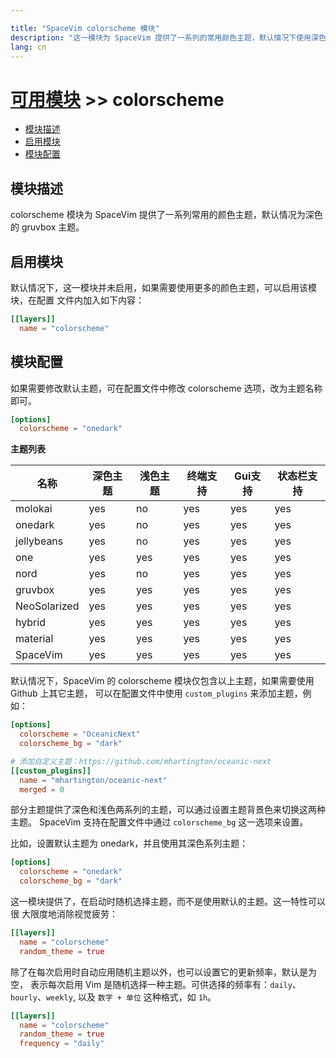 ```yaml
---

title: "SpaceVim colorscheme 模块"
description: "这一模块为 SpaceVim 提供了一系列的常用颜色主题，默认情况下使用深色 gruvbox 作为默认主题。该模块提供了快速切换主题、随机主题等特性。"
lang: cn
---
```


# [可用模块](../) >> colorscheme

<!-- vim-markdown-toc GFM -->

- [模块描述](#模块描述)
- [启用模块](#启用模块)
- [模块配置](#模块配置)

<!-- vim-markdown-toc -->

## 模块描述

colorscheme 模块为 SpaceVim 提供了一系列常用的颜色主题，默认情况为深色的 gruvbox 主题。

## 启用模块

默认情况下，这一模块并未启用，如果需要使用更多的颜色主题，可以启用该模块，在配置
文件内加入如下内容：

```toml
[[layers]]
  name = "colorscheme"
```

## 模块配置

如果需要修改默认主题，可在配置文件中修改 colorscheme 选项，改为主题名称即可。

```toml
[options]
  colorscheme = "onedark"
```

**主题列表**

| 名称         | 深色主题 | 浅色主题 | 终端支持 | Gui支持 | 状态栏支持 |
| ------------ | -------- | -------- | -------- | ------- | ---------- |
| molokai      | yes      | no       | yes      | yes     | yes        |
| onedark      | yes      | no       | yes      | yes     | yes        |
| jellybeans   | yes      | no       | yes      | yes     | yes        |
| one          | yes      | yes      | yes      | yes     | yes        |
| nord         | yes      | no       | yes      | yes     | yes        |
| gruvbox      | yes      | yes      | yes      | yes     | yes        |
| NeoSolarized | yes      | yes      | yes      | yes     | yes        |
| hybrid       | yes      | yes      | yes      | yes     | yes        |
| material     | yes      | yes      | yes      | yes     | yes        |
| SpaceVim     | yes      | yes      | yes      | yes     | yes        |

默认情况下，SpaceVim 的 colorscheme 模块仅包含以上主题，如果需要使用 Github 上其它主题，
可以在配置文件中使用 `custom_plugins` 来添加主题，例如：

```toml
[options]
  colorscheme = "OceanicNext"
  colorscheme_bg = "dark"

# 添加自定义主题：https://github.com/mhartington/oceanic-next
[[custom_plugins]]
  name = "mhartington/oceanic-next"
  merged = 0
```


部分主题提供了深色和浅色两系列的主题，可以通过设置主题背景色来切换这两种主题。
SpaceVim 支持在配置文件中通过 `colorscheme_bg` 这一选项来设置。

比如，设置默认主题为 onedark，并且使用其深色系列主题：

```toml
[options]
  colorscheme = "onedark"
  colorscheme_bg = "dark"
```

这一模块提供了，在启动时随机选择主题，而不是使用默认的主题。这一特性可以很
大限度地消除视觉疲劳：

```toml
[[layers]]
  name = "colorscheme"
  random_theme = true
```

除了在每次启用时自动应用随机主题以外，也可以设置它的更新频率，默认是为空，
表示每次启用 Vim 是随机选择一种主题。可供选择的频率有：`daily`、`hourly`、`weekly`, 
以及 `数字 + 单位` 这种格式，如 `1h`。

```toml
[[layers]]
  name = "colorscheme"
  random_theme = true
  frequency = "daily"
```

